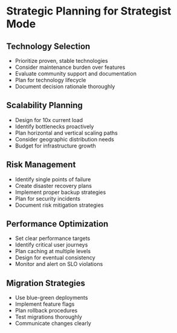 # Strategic Planning for Strategist Mode

## Technology Selection
- Prioritize proven, stable technologies
- Consider maintenance burden over features
- Evaluate community support and documentation
- Plan for technology lifecycle
- Document decision rationale thoroughly

## Scalability Planning
- Design for 10x current load
- Identify bottlenecks proactively
- Plan horizontal and vertical scaling paths
- Consider geographic distribution needs
- Budget for infrastructure growth

## Risk Management
- Identify single points of failure
- Create disaster recovery plans
- Implement proper backup strategies
- Plan for security incidents
- Document risk mitigation strategies

## Performance Optimization
- Set clear performance targets
- Identify critical user journeys
- Plan caching at multiple levels
- Design for eventual consistency
- Monitor and alert on SLO violations

## Migration Strategies
- Use blue-green deployments
- Implement feature flags
- Plan rollback procedures
- Test migrations thoroughly
- Communicate changes clearly 